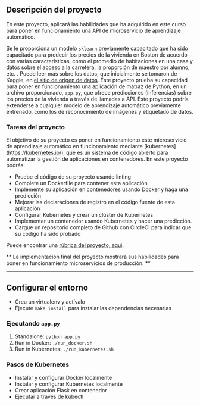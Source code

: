 ## Descripción del proyecto

En este proyecto, aplicará las habilidades que ha adquirido en este curso para poner en funcionamiento una API de microservicio de aprendizaje automático.

Se le proporciona un modelo `sklearn` previamente capacitado que ha sido capacitado para predecir los precios de la vivienda en Boston de acuerdo con varias características, como el promedio de habitaciones en una casa y datos sobre el acceso a la carretera, la proporción de maestro por alumno, etc. . Puede leer más sobre los datos, que inicialmente se tomaron de Kaggle, en [el sitio de origen de datos](https://www.kaggle.com/c/boston-housing). Este proyecto prueba su capacidad para poner en funcionamiento una aplicación de matraz de Python, en un archivo proporcionado, `app.py`, que ofrece predicciones (inferencias) sobre los precios de la vivienda a través de llamadas a API. Este proyecto podría extenderse a cualquier modelo de aprendizaje automático previamente entrenado, como los de reconocimiento de imágenes y etiquetado de datos.

### Tareas del proyecto

El objetivo de su proyecto es poner en funcionamiento este microservicio de aprendizaje automático en funcionamiento mediante [kubernetes] (https://kubernetes.io/), que es un sistema de código abierto para automatizar la gestión de aplicaciones en contenedores. En este proyecto podrás:
* Pruebe el código de su proyecto usando linting
* Complete un Dockerfile para contener esta aplicación
* Implemente su aplicación en contenedores usando Docker y haga una predicción
* Mejorar las declaraciones de registro en el código fuente de esta aplicación
* Configurar Kubernetes y crear un clúster de Kubernetes
* Implementar un contenedor usando Kubernetes y hacer una predicción.
* Cargue un repositorio completo de Github con CircleCI para indicar que su código ha sido probado

Puede encontrar una [rúbrica del proyecto, aquí](https://review.udacity.com/#!/rubrics/2576/view).

** La implementación final del proyecto mostrará sus habilidades para poner en funcionamiento microservicios de producción. **

---

## Configurar el entorno

* Crea un virtualenv y actívalo
* Ejecute `make install` para instalar las dependencias necesarias

### Ejecutando `app.py`

1. Standalone:  `python app.py`
2. Run in Docker:  `./run_docker.sh`
3. Run in Kubernetes:  `./run_kubernetes.sh`

### Pasos de Kubernetes

* Instalar y configurar Docker localmente
* Instalar y configurar Kubernetes localmente
* Crear aplicación Flask en contenedor
* Ejecutar a través de kubectl